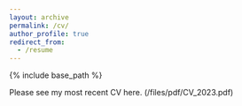 ```yaml
---
layout: archive
permalink: /cv/
author_profile: true
redirect_from:
  - /resume
---
```


{% include base_path %}

Please see my most recent CV here. (/files/pdf/CV_2023.pdf)
